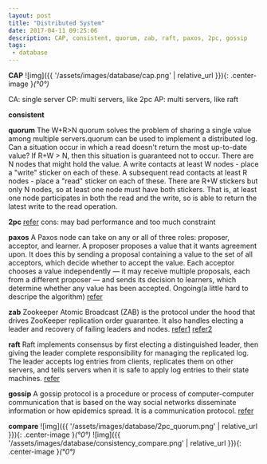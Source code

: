 ```yaml
---
layout: post
title: "Distributed System"
date: 2017-04-11 09:25:06
description: CAP, consistent, quorum, zab, raft, paxos, 2pc, gossip
tags: 
 - database
---
```


**CAP**
![img]({{ '/assets/images/database/cap.png' | relative_url }}){: .center-image }*(°0°)*

CA: single server
CP: multi servers, like 2pc
AP: multi servers, like raft

**consistent**

**quorum**
The W+R>N quorum solves the problem of sharing a single value among multiple servers.quorum can be used to implement a distributed log.
Can a situation occur in which a read doesn't return the most up-to-date value?
If R+W > N, then this situation is guaranteed not to occur.
There are N nodes that might hold the value. A write contacts at least W nodes - place a "write" sticker on each of these. A subsequent read contacts at least R nodes - place a "read" sticker on each of these. There are R+W stickers but only N nodes, so at least one node must have both stickers. That is, at least one node participates in both the read and the write, so is able to return the latest write to the read operation.

**2pc**
[refer](https://foreversunyao.github.io/2017/08/databasemysqlXA)
cons: may bad performance and too much constraint

**paxos**
A Paxos node can take on any or all of three roles: proposer, acceptor, and learner. A proposer proposes a value that it wants agreement upon. It does this by sending a proposal containing a value to the set of all acceptors, which decide whether to accept the value. Each acceptor chooses a value independently — it may receive multiple proposals, each from a different proposer — and sends its decision to learners, which determine whether any value has been accepted. 
Ongoing(a little hard to descripe the algorithm)
[refer](https://angus.nyc/2012/paxos-by-example/)

**zab**
Zookeeper Atomic Broadcast (ZAB) is the protocol under the hood that drives ZooKeeper replication order guarantee. It also handles electing a leader and recovery of failing leaders and nodes.
[refer1](https://distributedalgorithm.wordpress.com/2015/06/20/architecture-of-zab-zookeeper-atomic-broadcast-protocol/)
[refer2](https://blog.acolyer.org/2015/03/09/zab-high-performance-broadcast-for-primary-backup-systems/)

**raft**
Raft implements consensus by first electing a distinguished leader, then giving the leader complete responsibility for managing the replicated log. The leader accepts log entries from clients, replicates them on other servers, and tells servers when it is safe to apply log entries to their state machines.
[refer](https://blog.acolyer.org/2015/03/12/in-search-of-an-understandable-consensus-algorithm/)

**gossip**
A gossip protocol is a procedure or process of computer-computer communication that is based on the way social networks disseminate information or how epidemics spread. It is a communication protocol.
[refer](https://managementfromscratch.wordpress.com/2016/04/01/introduction-to-gossip/)

**compare**
![img]({{ '/assets/images/database/2pc_quorum.png' | relative_url }}){: .center-image }*(°0°)*
![img]({{ '/assets/images/database/consistency_compare.png' | relative_url }}){: .center-image }*(°0°)*
